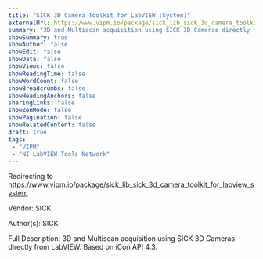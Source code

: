 ```yaml
---
title: "SICK 3D Camera Toolkit for LabVIEW (System)"
externalUrl: https://www.vipm.io/package/sick_lib_sick_3d_camera_toolkit_for_labview_system
summary: "3D and Multiscan acquisition using SICK 3D Cameras directly from LabVIEW."
showSummary: true
showAuthor: false
showEdit: false
showData: false
showViews: false
showReadingTime: false
showWordCount: false
showBreadcrumbs: false
showHeadingAnchors: false
sharingLinks: false
showZenMode: false
showPagination: false
showRelatedContent: false
draft: true
tags:
 - "VIPM"
 - "NI LabVIEW Tools Network"
---
```


Redirecting to https://www.vipm.io/package/sick_lib_sick_3d_camera_toolkit_for_labview_system

Vendor: SICK

Author(s): SICK
 
Full Description:
3D and Multiscan acquisition using SICK 3D Cameras directly from LabVIEW. 
Based on iCon API 4.3.